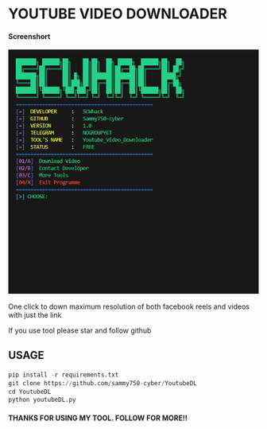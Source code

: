 #  YOUTUBE VIDEO DOWNLOADER
#### Screenshort
<img src="youtubescr.PNG" alt="screenshot">

<p> One click to down maximum resolution of both facebook reels and videos with just the link

<p>If you use tool please star and follow github

## USAGE
```python
pip install -r requirements.txt
git clone https://github.com/sammy750-cyber/YoutubeDL
cd YoutubeDL
python youtubeDL.py
```
#### THANKS FOR USING MY TOOL. FOLLOW FOR MORE!!
